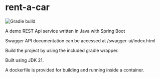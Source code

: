 # rent-a-car

![Gradle build](https://github.com/isaric/rent-a-car/actions/workflows/gradle.yml/badge.svg)

A demo REST Api service written in Java with Spring Boot

Swagger API documentation can be accessed at /swagger-ui/index.html

Build the project by using the included gradle wrapper.

Built using JDK 21.

A dockerfile is provided for building and running inside a container.
